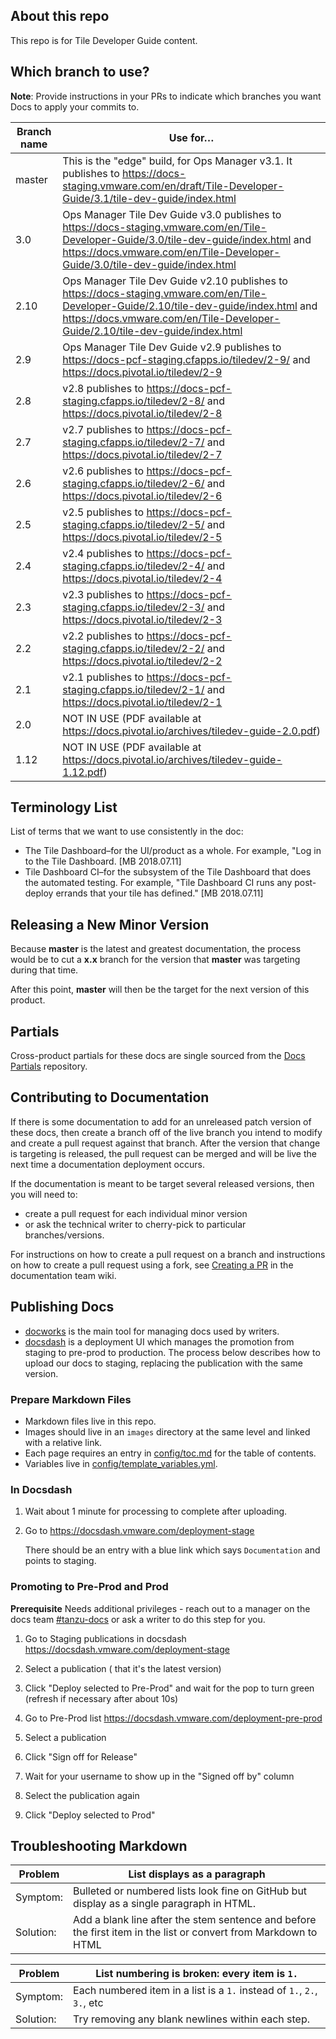 ## About this repo

This repo is for Tile Developer Guide content.

## Which branch to use?

**Note**: Provide instructions in your PRs to indicate which branches you want Docs to apply your commits to.

| Branch name | Use for… |
|-------------| ------|
| master      | This is the "edge" build, for Ops Manager v3.1. It publishes to https://docs-staging.vmware.com/en/draft/Tile-Developer-Guide/3.1/tile-dev-guide/index.html |
| 3.0       | Ops Manager Tile Dev Guide v3.0 publishes to https://docs-staging.vmware.com/en/Tile-Developer-Guide/3.0/tile-dev-guide/index.html and https://docs.vmware.com/en/Tile-Developer-Guide/3.0/tile-dev-guide/index.html |
| 2.10      | Ops Manager Tile Dev Guide v2.10 publishes to https://docs-staging.vmware.com/en/Tile-Developer-Guide/2.10/tile-dev-guide/index.html and https://docs.vmware.com/en/Tile-Developer-Guide/2.10/tile-dev-guide/index.html |
| 2.9       | Ops Manager Tile Dev Guide v2.9 publishes to https://docs-pcf-staging.cfapps.io/tiledev/2-9/  and https://docs.pivotal.io/tiledev/2-9 |
| 2.8       | v2.8 publishes to https://docs-pcf-staging.cfapps.io/tiledev/2-8/ and https://docs.pivotal.io/tiledev/2-8 |
| 2.7       | v2.7 publishes to https://docs-pcf-staging.cfapps.io/tiledev/2-7/ and https://docs.pivotal.io/tiledev/2-7 |
| 2.6       | v2.6 publishes to https://docs-pcf-staging.cfapps.io/tiledev/2-6/ and https://docs.pivotal.io/tiledev/2-6 |
| 2.5       | v2.5 publishes to https://docs-pcf-staging.cfapps.io/tiledev/2-5/ and https://docs.pivotal.io/tiledev/2-5 |
| 2.4         | v2.4 publishes to https://docs-pcf-staging.cfapps.io/tiledev/2-4/ and https://docs.pivotal.io/tiledev/2-4 |
| 2.3         | v2.3 publishes to https://docs-pcf-staging.cfapps.io/tiledev/2-3/ and https://docs.pivotal.io/tiledev/2-3 |
| 2.2         | v2.2 publishes to https://docs-pcf-staging.cfapps.io/tiledev/2-2/ and https://docs.pivotal.io/tiledev/2-2 |
| 2.1         | v2.1 publishes to https://docs-pcf-staging.cfapps.io/tiledev/2-1/ and https://docs.pivotal.io/tiledev/2-1 |
| 2.0         | NOT IN USE (PDF available at https://docs.pivotal.io/archives/tiledev-guide-2.0.pdf) |
| 1.12        | NOT IN USE (PDF available at https://docs.pivotal.io/archives/tiledev-guide-1.12.pdf) |

## Terminology List

List of terms that we want to use consistently in the doc:

+ The Tile Dashboard–for the UI/product as a whole. For example, "Log in to the Tile Dashboard. [MB 2018.07.11]
+ Tile Dashboard CI–for the subsystem of the Tile Dashboard that does the automated testing. For example, "Tile Dashboard CI runs any post-deploy errands that your tile has defined." [MB 2018.07.11]

## Releasing a New Minor Version

Because **master** is the latest and greatest documentation, the process would be to cut a **x.x** branch
for the version that **master** was targeting during that time.

After this point, **master** will then be the target for the next version of this product.

## Partials

Cross-product partials for these docs are single sourced from the [Docs Partials](https://github.com/pivotal-cf/docs-partials) repository.

## Contributing to Documentation

If there is some documentation to add for an unreleased patch version of these docs, then create a branch off of the live branch
you intend to modify and create a pull request against that branch.
After the version that change is targeting is released, the pull request can be merged and will be live
the next time a documentation deployment occurs.

If the documentation is meant to be target several released versions,
then you will need to:

- create a pull request for each individual minor version
- or ask the technical writer to cherry-pick to particular branches/versions.

For instructions on how to create a pull request on a branch and instructions on how to create a
pull request using a fork, see
[Creating a PR](https://docs-wiki.sc2-04-pcf1-apps.oc.vmware.com/wiki/external/create-pr.html)
in the documentation team wiki.

## Publishing Docs

- [docworks](https://docworks.vmware.com/) is the main tool for managing docs used by writers.
- [docsdash](https://docsdash.vmware.com/) is a deployment UI which manages the promotion from
staging to pre-prod to production. The process below describes how to upload our docs to staging,
replacing the publication with the same version.

### Prepare Markdown Files

- Markdown files live in this repo.
- Images should live in an `images` directory at the same level and linked with a relative link.
- Each page requires an entry in [config/toc.md](config/toc.md) for the table of contents.
- Variables live in [config/template_variables.yml](config/template_variables.yml).

### In Docsdash

1. Wait about 1 minute for processing to complete after uploading.
2. Go to https://docsdash.vmware.com/deployment-stage

   There should be an entry with a blue link which says `Documentation` and points to staging.

### Promoting to Pre-Prod and Prod

**Prerequisite** Needs additional privileges - reach out to a manager on the docs team [#tanzu-docs](https://vmware.slack.com/archives/C055V2M0H) or ask a writer to do this step for you.

1. Go to Staging publications in docsdash
  https://docsdash.vmware.com/deployment-stage

2. Select a publication ( that it's the latest version)

3. Click "Deploy selected to Pre-Prod" and wait for the pop to turn green (refresh if necessary after about 10s)

4. Go to Pre-Prod list
  https://docsdash.vmware.com/deployment-pre-prod

5. Select a publication

6. Click "Sign off for Release"

7. Wait for your username to show up in the "Signed off by" column

8. Select the publication again

9. Click "Deploy selected to Prod"

## Troubleshooting Markdown

| Problem | List displays as a paragraph |
|---------|-----------|
| Symptom:| Bulleted or numbered lists look fine on GitHub but display as a single paragraph in HTML.|
| Solution: | Add a blank line after the stem sentence and before the first item in the list or convert from Markdown to HTML|

| Problem | List numbering is broken: every item is `1.` |
|---------|-----------|
| Symptom:| Each numbered item in a list is a `1.` instead of `1.`, `2.`, `3.`, etc|
| Solution: | Try removing any blank newlines within each step.|
